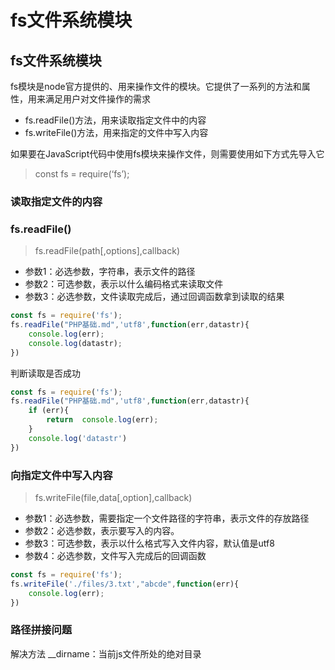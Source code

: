# fs文件系统模块

## fs文件系统模块

fs模块是node官方提供的、用来操作文件的模块。它提供了一系列的方法和属性，用来满足用户对文件操作的需求

- fs.readFile()方法，用来读取指定文件中的内容
- fs.writeFile()方法，用来指定的文件中写入内容

如果要在JavaScript代码中使用fs模块来操作文件，则需要使用如下方式先导入它

> const fs = require(‘fs’);
> 

### 读取指定文件的内容

### fs.readFile()

> fs.readFile(path[,options],callback)
> 
- 参数1：必选参数，字符串，表示文件的路径
- 参数2：可选参数，表示以什么编码格式来读取文件
- 参数3：必选参数，文件读取完成后，通过回调函数拿到读取的结果

```js
const fs = require('fs');
fs.readFile("PHP基础.md",'utf8',function(err,datastr){
    console.log(err);
    console.log(datastr);
})
```

判断读取是否成功

```js
const fs = require('fs');
fs.readFile("PHP基础.md",'utf8',function(err,datastr){
    if (err){
        return  console.log(err);
    }
    console.log('datastr')
})
```

### 向指定文件中写入内容

> fs.writeFile(file,data[,option],callback)
> 
- 参数1：必选参数，需要指定一个文件路径的字符串，表示文件的存放路径
- 参数2：必选参数，表示要写入的内容。
- 参数3：可选参数，表示以什么格式写入文件内容，默认值是utf8
- 参数4：必选参数，文件写入完成后的回调函数

```js
const fs = require('fs');
fs.writeFile('./files/3.txt',"abcde",function(err){
    console.log(err);
})
```

### 路径拼接问题

解决方法 __dirname：当前js文件所处的绝对目录
